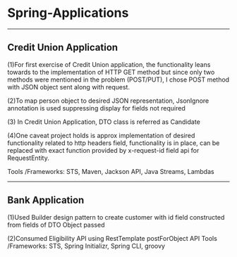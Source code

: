 # Spring-Applications

-------------------------
Credit Union Application
-------------------------
(1)For first exercise of Credit Union application, the functionality leans towards to the 
implementation of HTTP GET method but since only two methods were mentioned in the problem 
(POST/PUT), I chose POST method with JSON object sent along with request. 

(2)To map person object to desired JSON representation, JsonIgnore annotation is used suppressing 
display for fields not required 
 
(3) In Credit Union Application, DTO class is referred as Candidate

(4)One caveat project holds is approx implementation of desired functionality related to http headers 
field, functionality is in place, can be replaced with exact function provided by x-request-id field 
api for RequestEntity.

Tools /Frameworks: STS, Maven, Jackson API, Java Streams, Lambdas


-------------------------
Bank Application
-------------------------
(1)Used Builder design pattern to create customer with id field constructed from fields of DTO Object
passed

(2)Consumed Eligibility API using RestTemplate postForObject API
Tools /Frameworks: STS, Spring Initializr, Spring CLI, groovy
